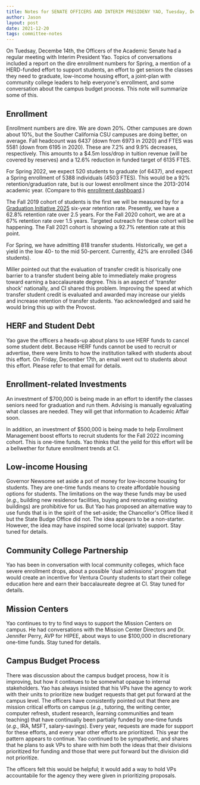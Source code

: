 ```yaml
---
title: Notes for SENATE OFFICERS AND INTERIM PRESIDENY YAO, Tuesday, December 14th
author: Jason
layout: post
date: 2021-12-20
tags: committee-notes
---
```


On Tuedsay, Decembe 14th, the Officers of the Academic Senate had a regular meeting with Interim President Yao.  Topics of conversations included a report on the dire enrollment numbers for Spring, a mention of a HERD-funded effort to support students, an effort to get seniors the classes they need to graduate, low-income housing effort,  a joint-plan with community college leaders to help everyone's enrollment, and some conversation about the campus budget process.  This note will summarize some of this.

## Enrollment

Enrollment numbers are dire.  We are down 20%.  Other campuses are down about 10%, but the Souther California CSU campuses are doing better, on average.  Fall headcount was 6437 (down from 6973 in 2020) and FTES was 5581 (down from 6195 in 2020).  These are 7.2% and 9.9% decreases, respectively.  This amounts to a $4.5m loss/drop in tuition revenue (will be covered by reserves) and a 12.6% reduction in funded target of 6135 FTES.

For Spring 2022, we expect 520 students to graduate (of 6437), and expect a Spring enrollment of 5388 individuals (4503 FTES).  This would be a 92% retention/graduation rate, but is our lowest enrollment since the 2013-2014 academic year.  (Compare to this [enrollment dashboard](https://oneci.csuci.edu/t/IRPEGuest/views/FallEnrollmentpublic/HistoricalTrends?%3Aiid=1&%3AisGuestRedirectFromVizportal=y&%3Aembed=y).)

The Fall 2019 cohort of students is the first we will be measured by for a [Graduation Initiative 2025](https://www.csuci.edu/daa/gi.htm) six-year retention rate.  Presently, we have a 62.8% retention rate over 2.5 years.  For the Fall 2020 cohort, we are at a 67% retention rate over 1.5 years.  Targeted outreach for these cohort will be happening.  The Fall 2021 cohort is showing a 92.7% retention rate at this point.

For Spring, we have admitting 818 transfer students.  Historically, we get a yield in the low 40- to the mid 50-percent.  Currently, 42% are enrolled (346 students).

Miller pointed out that the evaluation of transfer credit is hisorically one barrier to a transfer student being able to immediately make progress toward earning a baccalaureate degree.  This is an aspect of 'transfer shock' nationally, and CI shared this problem.  Improving the speed at which transfer student credit is evaluated and awarded may increase our yields and increase retention of transfer students.  Yao acknowledged and said he would bring this up with the Provost.

## HERF and Student Debt

Yao gave the officers a heads-up about plans to use HERF funds to cancel some student debt.  Because HERF funds cannot be used to recruit or advertise, there were limits to how the institution talked with students about this effort.  On Friday, December 17th, an email went out to students about this effort.  Please refer to that email for details.

## Enrollment-related Investments

An investment of $700,000 is being made in an effort to identify the classes seniors need for graduation and run them.  Advising is manually egvaluating what classes are needed.  They will get that information to Academic Affair soon.

In addition, an investment of $500,000 is being made to help Enrollment Management boost efforts to recruit students for the Fall 2022 incoming cohort.  This is one-time funds.  Yao thinks that the yeild for this effort will be a bellwether for future enrollment trends at CI.

## Low-income Housing

Governor Newsome set aside a pot of money for low-income housing for students.  They are one-time funds means to create affordable housing options for students.  The limitations on the way these funds may be used (*e.g.*, building new residence facilities, buying and renovating existing buildings) are prohibitive for us.  But Yao has proposed an alternative way to use funds that is in the spirit of the set-aside; the Chancellor's Office liked it but the State Budge Office did not.  The idea appears to be a non-starter.  However, the idea may have inspired some local (private) support.  Stay tuned for details.

## Community College Partnership

Yao has been in conversation with local community colleges, which face severe enrollment drops, about a possible 'dual admissions' program that would create an incentive for Ventura County students to start their college education here and earn their baccalaureate degree at CI.  Stay tuned for details.

## Mission Centers

Yao continues to try to find ways to support the Mission Centers on campus.   He had conversations with the Mission Center Directors and Dr. Jennifer Perry, AVP for HIPEE, about ways to use $100,000 in discretionary one-time funds.  Stay tuned for details.

## Campus Budget Process

There was discussion about the campus budget process, how it is improving, but how it continues to be somewhat opaque to internal stakeholders.  Yao has always insisted that his VPs have the agency to work with their units to prioritize new budget requests that get put forward at the campus level.  The officers have consistently pointed out that there are mission critical efforts on campus (*e.g.*, tutoring, the writing center, computer refresh, student research, learning communities and team teaching) that have continually been partially funded by one-time funds (*e.g.*, IRA, MSFT, salary-savings).  Every year, requests are made for support for these efforts, and every year other efforts are prioritized.  This year the pattern appears to continue.   Yao continued to be sympathetic, and shares that he plans to ask VPs to share with him both the ideas that their divisions prioritized for funding and those that were put forward but the division did not prioritize.

The officers felt this would be helpful; it would add a way to hold VPs accountabile for the agency they were given in prioritizing proposals.


<!--
SYNTAX FOR IMAGES
* use services to create JPG and to create thumbnail that is 720px wide

[![ALT-TEXT](/assets/images/filename-thumbnail.jpg)](/assets/images/filename.jpg)
-->

<!--
SYNTAX FOR VIDEO
* convert MOV to mp4 using VLC

<video width="480" height="320" controls="controls">
  <source src="/assets/media/filename.m4v" type="video/mp4">
</video>
-->
